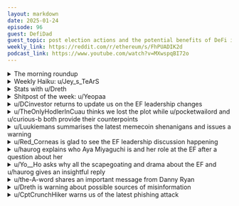 ```yaml
---
layout: markdown
date: 2025-01-24
episode: 96
guest: DefiDad
guest_topic: post election actions and the potential benefits of DeFi in this environment
weekly_link: https://reddit.com/r/ethereum/s/FhPUADIK2d
podcast_link: https://www.youtube.com/watch?v=MXwspqBI72o
---
```



<details markdown=1>
<summary>The morning roundup</summary>
[View on Reddit →](https://reddit.com/r/ethereum/comments/1i8pq7b/comment/m8vfp61/)

[u/SelfmadeMillionaire](https://reddit.com/u/SelfmadeMillionaire)

> Ethereum

[u/FrenktheTank](https://reddit.com/u/FrenktheTank)

> $3396.57

[u/TimbukNine](https://reddit.com/u/TimbukNine)

> 0.03239

[u/usesbinkvideo](https://reddit.com/u/usesbinkvideo)

> 3,581,253 Ethereans subscribed (+3,085)

</details>
<details markdown=1>
<summary>Weekly Haiku: u/Jey_s_TeArS</summary>
[View on Reddit →](https://reddit.com/r/ethereum/comments/1i75ffb/comment/m8mynzm/)

*D.A.O. was hacked,*

*Parity wallet got sacked,*

*ProgPow was not smacked.*

</details>
<details markdown=1>
<summary>Stats with u/Dreth</summary>
[View on Reddit →](https://reddit.com/r/ethereum/comments/1i8pq7b/comment/m8wz3gz/)


# ETH stats

UTC Timestamp: **2025-01-24T14:35:00Z**

## Price and supply

| Metric                          | Value       |
|:--------------------------------|:------------|
| Current ETH price               | 3,388       |
| 24h change (%)                  | 3.97        |
| Average ETH price over 1 day    | 3,325       |
| Average ETH price over 7 days   | 3,307       |
| Average ETH price over 30 days  | 3,365       |
| Supply at merge                 | 120,521,140 |
| Current supply                  | 120,500,444 |
| Supply differential since merge | -20,696     |
| Total inflation since merge (%) | -0.02       |

## ETF Flow (in millions of USD)

### Summary

| Metric                                  |   Value |
|:----------------------------------------|--------:|
| Total ETF Flow                          |  2798.5 |
| Total ETF Flow over the last 3 days     |   130.2 |
| Total ETF Flow on the last recorded day |   -14.9 |


### ETF Flow (last 3 days)

| Entity    |   2025-01-21 |   2025-01-22 |   2025-01-23 |   Total |
|:----------|-------------:|-------------:|-------------:|--------:|
| Blackrock |         56.3 |         79.1 |          0   |   135.4 |
| Fidelity  |          3.3 |          9   |          7.3 |    19.6 |
| Bitwise   |          3.1 |          0   |         -3   |     0.1 |
| VanEck    |          3.6 |          0   |          0   |     3.6 |
| Grayscale |         -4.4 |        -17.4 |        -22.3 |   -44.1 |
| Grayscale |         12.5 |          0   |          3.1 |    15.6 |

#### Sources

- [ultrasound.money](https://ultrasound.money)
- [farside.co.uk](https://farside.co.uk/eth)
- [farside.co.uk ETH ETF full historical tables](https://farside.co.uk/ethereum-etf-flow-all-data/)
- [coinglass.com](https://coinglass.com/)

##### [Previous post](https://reddit.com/r/ethereum/comments/1i7xr6j/daily_general_discussion_january_23_2025/m8pfiot/)

</details>
<details markdown=1>
<summary>Shitpost of the week: u/Yeopaa</summary>
[View on Reddit →](https://reddit.com/r/ethereum/comments/1i5kiod/daily_general_discussion_january_20_2025/m89bqq9/)

In the year 2035, society had slipped into a horrifying new reality. Every person, every belief, every institution was reduced to a token on the Ethereum network. The world ran on the "Social Rank" index—an unforgiving system where everything, from politicians to popstars, nations to religions, was measured by the wealth invested in their tokens.

The value of a politician wasn’t based on their policies, but on the number of investments they could garner. Leaders like President Grayson, once a beacon of charisma, had become a shadow of themselves, performing for the cameras like desperate influencers, always measuring the worth of their next move in Ether. Their worth was no longer judged by the people’s trust, but by the wallets they controlled.

Popstars, once a symbol of cultural revolution, were now little more than commodities to be traded. Ariana Nova, the top-earning token in the entertainment industry, wasn’t loved for her voice anymore. Her every concert, her every social media post, was an asset to be bought, sold, and tracked. The richest investors controlled her, pushing her into increasingly bizarre performances as they tried to outbid one another for influence.

Even countries weren’t immune. The United States was a bloated behemoth, its tokenization so over-leveraged that it teetered on the edge of collapse. North Korea had somehow become the top-ranked nation, thanks to massive investments from anonymous wallets with dark ties to the underworld. Wealth no longer determined the quality of life—it determined who got to survive the longest. Borders were defined by token scarcity, and the most prosperous cities had become private domains, locked behind paywalls.

Religion, too, had been assimilated into the cold, calculating grasp of the DEX. The Church of the Divine Blockchain promised salvation in exchange for crypto donations, its ministers dressed in tailored smart suits instead of robes, praying not for the souls of their followers, but for more transactions in their wallets. The faithful were measured by their investment in the system, their spiritual devotion tracked on the blockchain, their worth increasing or decreasing with every shift in the market.

Life had become a relentless cycle of accumulation. People no longer spoke of love or loyalty, but of dividends and returns. The richest could buy their way into the highest social circles, where they lived in luxurious towers, insulated from the suffering of the lower-ranked masses. The rest of society had fragmented, the lines between the rich and poor drawn by the value of their Ethereum tokens.

And yet, even as the world collapsed under the weight of its own greed, the question remained: How much were you willing to invest in the future? Because in this new world, popularity and power weren’t given—they were bought. And if you didn’t have enough Ether, you didn’t matter.

(bullish btw)

</details>
<details markdown=1>
<summary>u/DCinvestor returns to update us on the EF leadership changes</summary>
[View on Reddit →](https://reddit.com/r/ethereum/comments/1i41zsh/daily_general_discussion_january_18_2025/m7tnkcv/)

Hey guys, hope everyone here is well in this new (but old) home. I wanted to pop in today to share a few thoughts.

I'm encouraged by Vitalik's post (https://x.com/VitalikButerin/status/1880635379771904423) suggesting that change is coming to EF leadership. I agree with Joe Lubin's comments (https://x.com/ethereumJoseph/status/1880616193641640330) insofar as the environment has changed a lot, and EF leadership needs to evolve with it. I think Vitalik's suggestion that we bring more technically capable leadership into the Ethereum Foundation is the right move. I've made it no secret that I think Danny Ryan would be a great choice to lead the EF. Not only is he very capable technically, but he also understands the Ethereum ethos extremely well, respects its process of rough consensus, and is humble enough to engage others to support him in the areas where he may not have expertise without being threatened by them. If Danny is truly interested in such a role, then we'd be very lucky to have him. But I want to be clear that any kind of co-lead structure, or a structure which has Danny as CTO to someone else being ED would likely be counter-productive. A kitchen cannot have two head-chefs. On balance, Danny has credibility from the Community AND Core Devs. He's a logical choice and I hope Vitalik will make the right one here.

And while I don't love the framing in the second half of Vitalik's post, I generally agree with most of it. EF should not be doing "lobbying," which would involve engaging with legislators and policymakers to explicitly influence policy and legislation. However, I DO THINK that EF should not be afraid to talk to governments and businesses where appropriate to explain Ethereum's differentiated value prop and encourage them to build on it where appropriate. There is a difference between ADVOCACY & EDUCATION and LOBBYING. I hope that this is a distinction which the future EF leadership understands. And with respect to actual Lobbying, I've LOVE to see industry (apps and L2s) fund an actual Ethereum-focused lobbying org to influence in DC and beyond.

I think where EF can add most value in this very competitive environment is the following:

1) Enhance efforts to support technical development to ensure Ethereum remains competitive in the blockchain space. Right now, imo this means helping the community to make tough decisions about Ethereum's future in a timely manner and suggest appropriate prioritization of development. EF has always done this, but it will do it even better with deeper technical expertise at the top.
2) Redouble advocacy efforts to ensure that the Ethereum and ETH value propositions are well understood. We've outsourced all of this to the "podcast layer", and imo, that's been disasterous. Communicating about what Ethereum does and what its future looks like will NOT compromise credible neutrality. We need this now more than ever.
3) Lead by example by actively using Ethereum, and demonstrate to others how it can change the world. This means using and talking about the apps. Not acting like the app layer doesn't exist, or expressing disdain at the apps which currently exists.

I think ecosystem development has come so far in the past few years that I question how much more is needed. This needs to be refocused to a handful of priorities which we feel the open market cannot address effectively. It's hard to critique current efforts here by the EF, because much of it is opaque. But i'd much rather put 10x more effort into dev and advocacy is my two cents.

As for Vitalik's other points (some sort of trolling, lol), I think the message is that EF is not going to morph into some sort of super-dominant organization. That's fine, and that's not what we need for a credibly neutral network. But I'd LOVE to see an organization focused 100% on making sure Ethereum WINS the role of becoming the world computer and settlement layer and is not passive about centralized competition running the entire narrative and adoption cycle. IMO, this means burning harder than ever before on the priorities I mentioned above and jettisoning most everything else.

I hope you all are well. I'm still super optimistic about the Ethereum ecosystem, and change to the factors I mentioned above can only be a good thing!

</details>
<details markdown=1>
<summary>u/TheOnlyHodlerInCuau thinks we lost the plot while u/pocketwailord and u/curious-b both provide their counterpoints</summary>
[View on Reddit →](https://reddit.com/r/ethereum/comments/1i41zsh/daily_general_discussion_january_18_2025/m7uf36h/)

[u/TheOnlyHodlerInCuau](https://reddit.com/u/TheOnlyHodlerInCuau):

Hey, some of you might remember me from the old sub. Got in on 2017, got drained (stupidly, my fault completely) a year and a half ago, lost almost everything, steped back for a while, managed to get a nice job, got back in the game. I am not close to where I once was, but I'm getting there.

My comment here is just to state that I'm beggining to loose faith in the space. Not because of the monetary aspect of it, (despite what I'm reading on other comment here, I feel like we are doing the same we've always done, underperform most of the time, then a fast pump up to track), but 'cuz it just seems tha the values we once held high have vanished.

We were suppossed to be revolutionaries.

We were suppossed to become a new monetary system. Something that the banks and the oligarchs couldn't control, so we could never have such a catastrophic management or uneven distribution of wealth as we had back when the idea was proposed.

Instead, I believe we worsened it. Grifters, gamblers, plain out garbage influencers preying on the weak minded, jobless folk who have 1k in their bank accounts and are desperate for a 100x that they feel everyone is getting only to find out that lost everything on the latest Cryto Ponzi.

Banks and oligarchs are celebrated when they pump our bags because fuck it, we were never about changing the monetary system, we just wanted to be part of the big boys club.

People mad at their investment that made them 59% yearly profit (ETH) because "What the hell? That other dude made more". 59% profit... and we're whining because some Ponzi is making more. Do you notice the greed?

It was naive to think we were going to change the world. Socio economic structures never change. Only the ones up top change every now and then. But I never tought I would one day feel disgust of the microscopic part I've played in this game.

I'm here, I'll stay here. Money is money. But we've lost the way.

---

[View on Reddit →](https://reddit.com/r/ethereum/comments/1i41zsh/daily_general_discussion_january_18_2025/m7uim08/)

[u/pocketwailord](https://reddit.com/u/pocketwailord):

The grifters and influencers are always the loudest. Please do not confuse them for the crypto ecosystem as a whole. It may not seem like it, but many people within the crypto ecosystem are in it to revolutionize the monetary system. They are just drowned out by bots and pump'n dumpers and shit on with negative engagement, which has been proven to have a much stronger psychological impact on the human brain. 

We are still here, building.

---

[View on Reddit →](https://reddit.com/r/ethereum/comments/1i41zsh/daily_general_discussion_january_18_2025/m7upluk/)

[u/curious-b](https://reddit.com/u/curious-b):

Consider the bigger picture. Crypto isn't changing the monetary system (yet), merely exposing it for the empty shell that it is. 

How exactly did you expect the transition to go? "Hi, we're here with a new, better monetary system" "Oh, that's great, here's the entire world's wealth, power, and control"?

The world is being thrown into chaos due to extremely rapid synchronized global technological, economic, and cultural shifts. Expect the monetary transformation to be anything but smooth and predictable.

My read is that the transition is starting by exposing the absurdity of the current system. Each time the silliness gets ratcheted up a notch (outside and inside crypto, think ZIRP, UBI, GME, FTX, DOGE->WIF->FART->TRUMP->???, etc...), it's another signal that the current system is broken, and that we are collectively reverting to a more primitive state of trying to figure out what money really is.

On the micro level, I think ethereum still represents the best values in terms of ethical alignment with cypherpunk roots, and VB's latest reaffirms that. Ethereum's core founders have all made their fortunes already, and as anyone of sound ethics realizes that beyond a certain point money doesn't matter, and they have exactly zero interest feeding into speculative bubbles over and over again. They're doing what they want, token price be damned.

If you're here to make quick gains, you made the wrong choice. Technical and ethical arrogance does not guarantee future returns (just ask XMR holders). If you're here to embrace a monetary revolution, zoom out and chill, these things take decades and nowadays everyone's attention is obsessing over the day to day.

</details>
<details markdown=1>
<summary>u/Luukiemans summarises the latest memecoin shenanigans and issues a warning</summary>
[View on Reddit →](https://reddit.com/r/ethereum/comments/1i4st8h/daily_general_discussion_january_19_2025/m7zrh27/)

What a fucking timeline we live in.

1.5 days ago Trump launches a memecoin on Solana. It blew upwards so hard it became the #2 memecoin within 36 hours (https://www.memecoinrace.xyz/). Everyone and their mom is celebrating the death of ETH and glorifies everything Solana.


Today, Trump's affiliated World Liberty Financial buys $20M+ in ETH + the whole ETH community is triggered from yesterday and the EF talks and rumours. Everyone absolutely tooting the ETH marketing/bullishness horn. As an ETH maxi that latest thing is great to see. Time we get vocal!

As you all where there to warn me for the Luna/UST saga. I am here to warn you not to follow everything Trump does blindly:

1. "People are buying "world liberty financial", trump's "defi" token on eth. The proceeds are getting converted to eth. But the token isn't transferable and the terms say it won't be for a minimum of a year and likely indefinitely. Don't touch it" - from another EVMaverick
2. "No information on this site is intended to be an offer to buy or a solicitation of an offer to sell any tokens where not permitted by applicable law." --> from below website 
3. The URL from their website is "token sale": [https://www.worldlibertyfinancial.com/intl/token-sale](https://www.worldlibertyfinancial.com/intl/token-sale) And the team literally consists of the people who will introduce the applicable law.
4. Insane grift lmao

Keep your ETH and ETH ico coins. You will be fine!  
Chase the good stuff. New Base/Warpcast projects, other L2s, projects with more innovation, public goods, etc.

We will win in the end!

</details>
<details markdown=1>
<summary>u/Red_Corneas is glad to see the EF leadership discussion happening</summary>
[View on Reddit →](https://reddit.com/r/ethereum/comments/1i5kiod/daily_general_discussion_january_20_2025/m87lyp7/)

The increasingly vocal demand for changes at EF are insanely bullish for me personally.    
    
It has been beyond frustrating to get bullied for YEARS by self-serving, fraudulent, venture capitalist liars like Kyle Samani so they could serve up their propogandized slop about how superior their centralized casino chains are. While EF leadership sits around and does NOTHING.   
    
I'm all for taking the high road against idiots but sometimes you have to fight. You can't soy your way into a financial revolution when grifting psychopaths are trying to crush you out of existence. It's time to be competitive and punch back. Fight for ideals and fight for what we've been building.    
    
So glad to FINALLY see this conversation happen.

</details>
<details markdown=1>
<summary>u/haurog explains who Aya Miyaguchi is and her role at the EF after a question about her</summary>
[View on Reddit →](https://reddit.com/r/ethereum/comments/1i4st8h/daily_general_discussion_january_19_2025/m7yrolh/)

Aya Miyaguchi took the executive directors position over from Ming Chan. Ming had the position since the launch of Ethereum in 2015 until 2017/2018. If you want to learn about a controversial executive director you can read up on Ming Chan and how most people felt about her. Nevertheless she was able to clean up the EF finances quite a bit and get some sorely needed structure into the foundation. When Aya took over pretty much everyone was releaved. With Aya internal power struggles seem to have calmed down massively, she was able to unite the pretty wide range of EF people under one vision which is honestly pretty impressive. She was an extremely good choice for that time period. That does not mean that I think she should stay at that position forever and personally there are very few people I respect more than Danny Ryan. When I heard him taking a break that was one of the sadder days for me. If we would get Danny at the helm of the EF I would be very happy, but at the same time I would keep my respect for what Aya managed to do within the EF.

Just to say, I am neither associated with the EF or met Ming Chan or Aya Miyaguchi personally. All my knowledge came from a handful of books written about the early Ethereum history and blog post from various people.

</details>
<details markdown=1>
<summary>u/Yo__Ho asks why all the scapegoating and drama about the EF and u/haurog gives an insightful reply</summary>
[View on Reddit →](https://reddit.com/r/ethereum/comments/1i6cz3m/daily_general_discussion_january_21_2025/m8chfly/)

[u/Yo__Ho](https://reddit.com/u/Yo__Ho):

Why is X such a dramatic place? Looking at all the drama unfolding there. Yes, everyone is frustrated with the continuous ratio decline. Yes, competition is increasing (or at least the perception) and things need to change over time. 

But this straight on attack on the EF just over the last weeks as if they are fully responsibility for the decline. They are now seen as the scapegoat, whereas there are way more factors playing along.

On top of it, changes have been announced. Give it a couple of months to see if things have turned better. If not, you have a valid reason to further complain and RESPECTFULLY propose alternatives. However, the bullying as if Aya is the sole responsible person for one's ETH not being 5k, so they can cash out is just out of place. 

---

[View on Reddit →](https://reddit.com/r/ethereum/comments/1i6cz3m/daily_general_discussion_january_21_2025/m8cmyyd/)

[u/haurog](https://reddit.com/u/haurog):

Because the algorithm is looking for and actively rewards maximum emotional outrage. You can argue it has increased since twitter has been sold, but this has always been there.  In my view most/all social media do this to a certain degree, because the emotional angle is the easiest one to capture people. 

Some people exploit this explicitly like: https://xcancel.com/MaxResnick1/status/1867238148842889511#m

while others are just swept along with the tides. 

This implicit optimization for outrage increases Key Performance Indicators for the social network in the short term, but destroys communities in the long term. 

This destruction of communities is what we have seen in the last half a year or year in Ethereum. As an outsider it is bewildering to see long term community members like Eric 'leaving' over something insignificant as who is ED in the Ethereum Foundation. Might very well be that he knows more than I do, but howdy does it look overblown from the sidelines. The same discussion style swept over from twitter and even long standing community members make statements here which are alienating, disrespectful and sometimes technically wrong.

</details>
<details markdown=1>
<summary>u/the-A-word shares an important message from Danny Ryan</summary>
[View on Reddit →](https://reddit.com/r/ethereum/comments/1i6cz3m/daily_general_discussion_january_21_2025/m8gvz62/)

<https://x.com/dannyryan/status/1881742086703096313>

> Just to fill you in: I left the EF last year due to health issues and in an attempt to clear my head after working my ass off exclusively at the EF and on Ethereum for seven years.
> 
> I stepped aside, and the EF and the broader Ethereum ecosystem moved on without missing a beat—new leaders stepped up, and the machine kept running.
> 
> I got the much needed time to reflect without being so close to the gears of the machine. In my reflections, I got excited about the EF potentially entering a new era, not a full departure from prior strategy and philosophy, but an evolution to meet the world as it is today and as it has greatly changed over the past decade.
> 
> I opened a dialogue with Vitalik and others at the EF about such changes and the possibility of being involved in this new era. These discussions started long before this past week and are ongoing.
> 
> I’m grateful for the overwhelming support I’ve received from Twitter and many longtime friends and colleagues. However, some of the discourse has turned counterproductive. These are real people attempting to sort through and do what is best. With or without me, the EF is evolving and for the better. You’ve been heard, but vitriol is ultimately harmful to this process.
> 
> I believe in a community that fights its battles with respect and reason. So, fight for what you believe in, but please take the high road.

</details>
<details markdown=1>
<summary>u/Dreth is warning about possible sources of misinformation</summary>
[View on Reddit →](https://reddit.com/r/ethereum/comments/1i5kiod/daily_general_discussion_january_20_2025/m85um4u/)

There is an overwhelming amount of bullshit and misinformation on X aimed to attack the EF and Ethereum in general and I've always had a strong feeling that this is either partly or completely funded by 'competing' projects like Solana. There's a very strong financial incentive in trying to take away activity from ethereum, controlling your own validator set on your own blockchain, it's all taking sweet sweet retail money with no penalty and no likelihood of backfiring.

The misinformation campaign is absolutely massive, spans crypto newspapers like CoinDesk, lots of X accounts, mobs of bot-like users spewing bullshit, all to control the narrative that Solana is very much the thing that will replace Ethereum. As with every cycle, except this time with a lot _a lot_ more money.

Honestly a complete embarrassment for the industry. We saw this bullshit happen with EOS at a smaller scale in the 2017 bull market, then Solana, Terra/Luna, Avalanche and all the other horseshit chains with under 30 validators in 2021. Now again with Solana.

I hate sounding like a conspiracy theorist, but it is so obvious. Every time I take even 5 minutes of my valuable time to read some shitty article from any crypto newspaper there is some kind of diss at ethereum and some kind of praise at solana. Money has corrupted the industry just like it corrupted wall st. before the 2008 financial crisis. 

One day this industry will be large enough and this kind of crap will still be tolerated so much so to cause such a big reputational hit that we might take decades to recover from.

</details>
<details markdown=1>
<summary>u/CptCrunchHiker warns us of the latest phishing attack</summary>
[View on Reddit →](https://reddit.com/r/ethereum/comments/1i75ffb/daily_general_discussion_january_22_2025/m8m3zwv/)

🚨 **Phishing Alert** 🚨

There's an active phishing attack targeting crypto users on X right now. A fake handle for "Second Foundation" (e.g.  2nd\_foundation\_) is posting links to a Telegram group.

When you join the group, they claim you need to verify yourself. However:

1. The CAPTCHA **always fails**.
2. They then instruct you to copy and paste a command into your Windows CMD, which **downloads a Trojan** onto your system.

Stay vigilant and avoid interacting with such messages or commands. **Do not share personal information or download anything from untrusted sources.**

Be careful out there! 🔒

</details>
